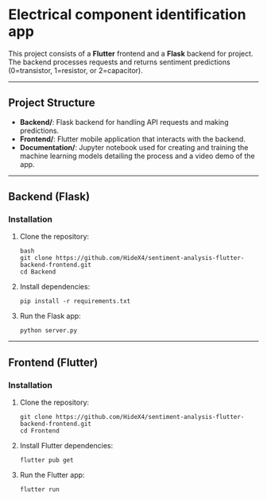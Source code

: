 # Electrical component identification app

This project consists of a **Flutter** frontend and a **Flask** backend for project. The backend processes requests and returns sentiment predictions (0=transistor, 1=resistor, or 2=capacitor).

---

## Project Structure

- **Backend/**: Flask backend for handling API requests and making predictions.
- **Frontend/**: Flutter mobile application that interacts with the backend.
- **Documentation/**: Jupyter notebook used for creating and training the machine learning models detailing the process and a video demo of the app.

---

## Backend (Flask)

### Installation

1. Clone the repository:
   ```
   bash
   git clone https://github.com/HideX4/sentiment-analysis-flutter-backend-frontend.git
   cd Backend
   ```

2. Install dependencies:
   ```
   pip install -r requirements.txt
   ```

3. Run the Flask app:
   ```
   python server.py
   ```

---

## Frontend (Flutter)

### Installation

1. Clone the repository:
   ```
   git clone https://github.com/HideX4/sentiment-analysis-flutter-backend-frontend.git
   cd Frontend
   ```

2. Install Flutter dependencies:
   ```
   flutter pub get
   ```

3. Run the Flutter app:
   ```
   flutter run
   ```
